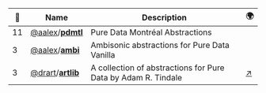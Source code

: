 |:star2: | Name | Description | 🌍|
|---|---|---|---|
|11|[@aalex](https://github.com/aalex)/[**pdmtl**](https://github.com/aalex/pdmtl)|Pure Data Montréal Abstractions||
|3|[@aalex](https://github.com/aalex)/[**ambi**](https://github.com/aalex/ambi)|Ambisonic abstractions for Pure Data Vanilla||
|3|[@drart](https://github.com/drart)/[**artlib**](https://github.com/drart/artlib)|A collection of abstractions for Pure Data by Adam R. Tindale|[:arrow_upper_right:](http://www.adamtindale.com)|

